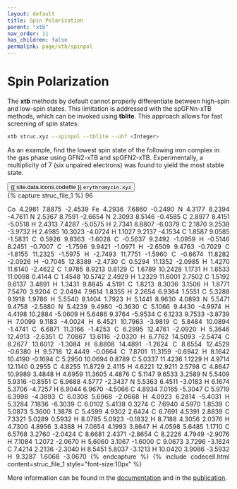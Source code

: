 ```yaml
---
layout: default
title: Spin Polarization
parent: "xtb"
nav_order: 11
has_children: false
permalink: page/xtb/spinpol
---
```


# Spin Polarization

The **xtb** methods by default cannot properly differentiate between high-spin and low-spin states. This limitation is addressed with the spGFNn-xTB methods, which can be invoked using **tblite**. This approach allows for fast screening of spin states:


```bash
xtb struc.xyz --spinpol --tblite --uhf <Integer>
```

As an example, find the lowest spin state of the following iron complex in the gas phase using GFN2-xTB and spGFN2-xTB. Experimentally, a multiplicity of 7 (six unpaired electrons) was found to yield the most stable state.

<!-- Tab links -->
<div class="tab card">
  <button
    class="tablinks tab-id-1"
    onclick="openTabId(event, 'struc-1', 'tab-id-1')"
    id="open-1">
    {{ site.data.icons.codefile }} <code>erythromycin.xyz</code>
  </button>
</div>
<!-- Tab content -->
<div id="struc-1" class="tabcontent tab-id-1" style="text-align:justify">
{% capture struc_file_1 %}
96

Co   4.2981   7.8875  -2.4539
Fe   4.2936   7.6860  -0.2490
N    4.3177   8.2394  -4.7611
N    2.5367   8.7591  -2.6654
N    2.3093   8.5146  -0.4585
C    2.8977   8.4151  -5.0518
H    2.4313   7.4287  -5.0575
H    2.7341   8.8807  -6.0379
C    2.1870   9.2538  -3.9732
H    2.4985  10.3023  -4.0724
H    1.1027   9.2137  -4.1534
C    1.8587   9.0585  -1.5831
C    0.5926   9.8363  -1.6028
C   -0.5637   9.2492  -1.0959
H   -0.5146   8.2451  -0.7007
C   -1.7596   9.9421  -1.0971
H   -2.6509   9.4763  -0.7029
C   -1.8155  11.2325  -1.5975
H   -2.7493  11.7751  -1.5960
C   -0.6674  11.8282  -2.0926
H   -0.7045  12.8389  -2.4730
C    0.5294  11.1352  -2.0985
H    1.4270  11.6140  -2.4622
C    1.9785   8.9213   0.8129
C    1.6789  10.2428   1.1731
H    1.6533  11.0098   0.4144
C    1.4548  10.5742   2.4929
H    1.2329  11.6001   2.7502
C    1.5192   9.6137   3.4891
H    1.3431   9.8845   4.5191
C    1.8213   8.3036   3.1506
H    1.8771   7.5470   3.9204
C    2.0494   7.9614   1.8355
H    2.2654   6.9364   1.5551
C    5.3288   9.1918   1.9786
H    5.5540   8.1404   1.7923
H    5.1441   8.9630   4.0893
N    5.5471   9.4758  -2.5880
N    5.4239   9.4980  -0.3630
C    5.1066   9.4430  -4.9974
H    4.4198  10.2884  -5.0609
H    5.6486   9.3764  -5.9534
C    6.1233   9.7533  -3.8739
H    7.0099   9.1183  -4.0024
H    6.4521  10.7963  -3.9819
C    5.8484  10.0894  -1.4741
C    6.6871  11.3166  -1.4253
C    6.2995  12.4761  -2.0920
H    5.3646  12.4913  -2.6351
C    7.0867  13.6116  -2.0320
H    6.7762  14.5093  -2.5474
C    8.2677  13.6012  -1.3084
H    8.8808  14.4891  -1.2624
C    8.6554  12.4529  -0.6380
H    9.5718  12.4449  -0.0664
C    7.8701  11.3159  -0.6942
H    8.1642  10.4190  -0.1694
C    5.2950  10.0694   0.8789
C    5.0337  11.4236   1.1229
H    4.9714  12.1140   0.2955
C    4.8255  11.8729   2.4115
H    4.6221  12.9211   2.5798
C    4.8647  10.9989   3.4848
H    4.6959  11.3605   4.4876
C    5.1147  9.6533    3.2589
N    5.5409  5.9316   -0.8551
C    6.9688  4.5777   -2.3437
N    5.5363  6.4511   -3.0183
H    6.1674  5.3706   -4.7257
H    6.9044  6.9670   -4.5066
C    4.8934  7.0165   -5.3047
C    5.9719  6.3998   -4.3893
C    6.0308  5.6968   -2.0668
H    4.0923  6.2814   -5.4031
H    5.3284  7.1836   -6.3039
C    6.0102  5.4138    0.3274
C    7.6940  4.5970    1.8539
C    5.0873  5.3600    1.3878
C    5.4599  4.9302    2.6424
C    6.7691  4.5391    2.8839
C    7.3321  5.0289    0.5932
H    8.0785  5.0923   -0.1832
H    8.7188  4.3056    2.0376
H    4.7300  4.8956    3.4388
H    7.0654  4.1993    3.8647
H    4.0598  5.6485    1.1710
C    6.5768  3.2760   -2.0424
C    8.6681  2.4371   -2.8654
C    8.2226  4.7949   -2.9076
H    7.1084  1.2072   -2.0670
H    5.6060  3.1067   -1.6000
C    9.0673  3.7296   -3.1624
C    7.4214  2.2136   -2.3040
H    8.5451  5.8037   -3.1213
H   10.0420  3.9086   -3.5932
H    9.3287  1.6068   -3.0670
{% endcapture %}
{% include codecell.html content=struc_file_1 style="font-size:10px" %}
</div>

More information can be found in the [documentation](https://xtb-docs.readthedocs.io/en/latest/spgfn.html) and in the [publication](https://onlinelibrary.wiley.com/doi/10.1002/jcc.27185).

